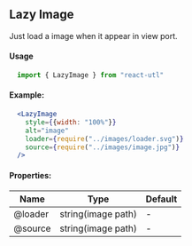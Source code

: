 ## Lazy Image

Just load a image when it appear in view port.

#### Usage
```jsx
  import { LazyImage } from "react-utl"
```

#### Example:

```jsx
  <LazyImage
    style={{width: "100%"}}
    alt="image"
    loader={require("../images/loader.svg")}
    source={require("../images/image.jpg")}
  />
```

#### Properties:

| Name | Type | Default |
| --- | --- | --- |
| @loader | string(image path) | - |
| @source | string(image path) | - |
